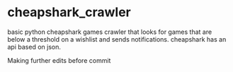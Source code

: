 # cheapshark_crawler

basic python cheapshark games crawler that looks for games that are below a threshold on a wishlist and sends notifications.
cheapshark has an api based on json.

Making further edits before commit
